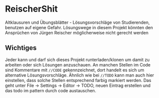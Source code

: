 # ReischerShit

Altklausuren und Übungsblätter - Lösungsvorschläge von Studierenden, benutzen auf eigene Gefahr.
Lösungswege in diesem Projekt könnten den Ansprüchen von Jürgen Reischer möglicherweise nicht gerecht werden

## Wichtiges

Jeder kann und darf sich dieses Projekt runterladen/klonen um damit zu arbeiten oder sich Lösungen anzuschauen.
An manchen Stellen im Code sind Kommentare mit `//CODE` gekennzeichnet, dort handelt es sich um alternative Lösungsvorschläge.
Ähnlich wie bei `//TODO` kann man auch hier einstellen, dass solche Stellen entsprechend farbig markiert werden. 
Das geht unter File -> Settings -> Editor -> TODO, neuen Eintrag erstellen und das todo im pattern durch code austauschen.
